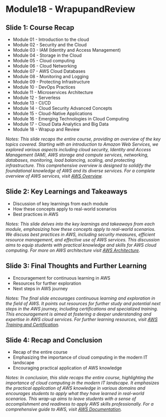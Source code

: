 # Module18 - WrapupandReview



## Slide 1: Course Recap

- Module 01 - Introduction to the cloud
- Module 02 - Security and the Cloud
- Module 03 - IAM (Identity and Access Management)
- Module 04 - Storage in the Cloud
- Module 05 - Cloud computing
- Module 06 - Cloud Networking
- Module 07 - AWS Cloud Databases
- Module 08 - Monitoring and Logging
- Module 09 - Protecting Infrastructure
- Module 10 - DevOps Practices
- Module 11 - Microservices Architecture
- Module 12 - Serverless
- Module 13 - CI/CD
- Module 14 - Cloud Security Advanced Concepts
- Module 15 - Cloud-Native Applications
- Module 16 - Emerging Technologies in Cloud Computing
- Module 17 - Cloud Data Analytics and Big Data
- Module 18 - Wrapup and Review


_Notes:
This slide recaps the entire course, providing an overview of the key topics covered. Starting with an introduction to Amazon Web Services, we explored various aspects including cloud security, Identity and Access Management (IAM), AWS storage and compute services, networking, databases, monitoring, load balancing, scaling, and protecting infrastructure. This comprehensive overview is designed to solidify the foundational knowledge of AWS and its diverse services. For a complete overview of AWS services, visit [AWS Overview](https://aws.amazon.com/what-is-aws/)._

## Slide 2: Key Learnings and Takeaways

- Discussion of key learnings from each module
- How these concepts apply to real-world scenarios
- Best practices in AWS

_Notes:
This slide delves into the key learnings and takeaways from each module, emphasizing how these concepts apply to real-world scenarios. We discuss best practices in AWS, including security measures, efficient resource management, and effective use of AWS services. This discussion aims to equip students with practical knowledge and skills for AWS cloud computing. For more on AWS architecture visit [AWS Architecture](https://aws.amazon.com/architecture/?cards-all.sort-by=item.additionalFields.sortDate&cards-all.sort-order=desc&awsf.content-type=*all&awsf.methodology=*all&awsf.tech-category=*all&awsf.industries=*all&awsf.business-category=*all/)._

## Slide 3: Final Thoughts and Further Learning

- Encouragement for continuous learning in AWS
- Resources for further exploration
- Next steps in AWS journey

_Notes:
The final slide encourages continuous learning and exploration in the field of AWS. It points out resources for further study and potential next steps in the AWS journey, including certifications and specialized training. This encouragement is aimed at fostering a deeper understanding and expertise in AWS cloud services. For further learning resources, visit [AWS Training and Certification](https://aws.amazon.com/training/)._

## Slide 4: Recap and Conclusion

- Recap of the entire course
- Emphasizing the importance of cloud computing in the modern IT landscape
- Encouraging practical application of AWS knowledge

_Notes:
In conclusion, this slide recaps the entire course, highlighting the importance of cloud computing in the modern IT landscape. It emphasizes the practical application of AWS knowledge in various domains and encourages students to apply what they have learned in real-world scenarios. This wrap-up aims to leave students with a sense of accomplishment and readiness to apply AWS skills professionally. For a comprehensive guide to AWS, visit [AWS Documentation](https://docs.aws.amazon.com/index.html)._
